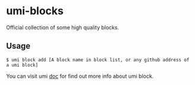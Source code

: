 # umi-blocks

Official collection of some high quality blocks.

## Usage

```shell
$ umi block add [A block name in block list, or any github address of a umi block]
```

You can visit umi [doc](https://umijs.org/guide/block.html) for find out more info about umi block.